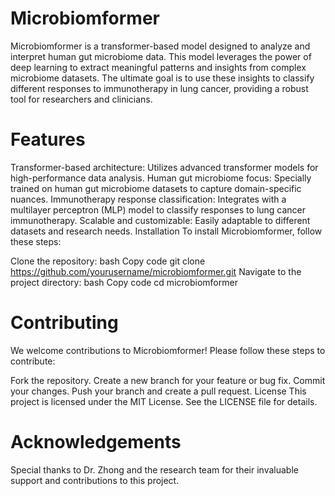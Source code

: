 # Microbiomformer
Microbiomformer is a transformer-based model designed to analyze and interpret human gut microbiome data. This model leverages the power of deep learning to extract meaningful patterns and insights from complex microbiome datasets. The ultimate goal is to use these insights to classify different responses to immunotherapy in lung cancer, providing a robust tool for researchers and clinicians.

# Features
Transformer-based architecture: Utilizes advanced transformer models for high-performance data analysis.
Human gut microbiome focus: Specially trained on human gut microbiome datasets to capture domain-specific nuances.
Immunotherapy response classification: Integrates with a multilayer perceptron (MLP) model to classify responses to lung cancer immunotherapy.
Scalable and customizable: Easily adaptable to different datasets and research needs.
Installation
To install Microbiomformer, follow these steps:

Clone the repository:
bash
Copy code
git clone https://github.com/yourusername/microbiomformer.git
Navigate to the project directory:
bash
Copy code
cd microbiomformer
# Contributing
We welcome contributions to Microbiomformer! Please follow these steps to contribute:

Fork the repository.
Create a new branch for your feature or bug fix.
Commit your changes.
Push your branch and create a pull request.
License
This project is licensed under the MIT License. See the LICENSE file for details.

# Acknowledgements
Special thanks to Dr. Zhong and the research team for their invaluable support and contributions to this project.